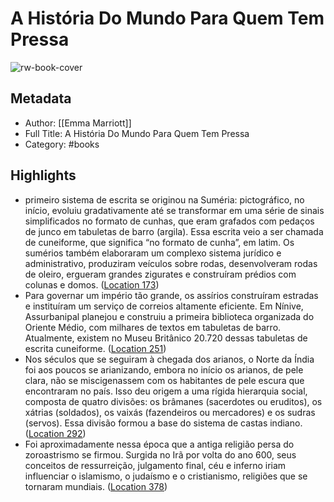 # A História Do Mundo Para Quem Tem Pressa

![rw-book-cover](https://images-na.ssl-images-amazon.com/images/I/51DdKg0e0gL._SL200_.jpg)

## Metadata
- Author: [[Emma Marriott]]
- Full Title: A História Do Mundo Para Quem Tem Pressa
- Category: #books

## Highlights
- primeiro sistema de escrita se originou na Suméria: pictográfico, no início, evoluiu gradativamente até se transformar em uma série de sinais simplificados no formato de cunhas, que eram grafados com pedaços de junco em tabuletas de barro (argila). Essa escrita veio a ser chamada de cuneiforme, que significa “no formato de cunha”, em latim. Os sumérios também elaboraram um complexo sistema jurídico e administrativo, produziram veículos sobre rodas, desenvolveram rodas de oleiro, ergueram grandes zigurates e construíram prédios com colunas e domos. ([Location 173](https://readwise.io/to_kindle?action=open&asin=B015EU0THO&location=173))
- Para governar um império tão grande, os assírios construíram estradas e instituíram um serviço de correios altamente eficiente. Em Nínive, Assurbanipal planejou e construiu a primeira biblioteca organizada do Oriente Médio, com milhares de textos em tabuletas de barro. Atualmente, existem no Museu Britânico 20.720 dessas tabuletas de escrita cuneiforme. ([Location 251](https://readwise.io/to_kindle?action=open&asin=B015EU0THO&location=251))
- Nos séculos que se seguiram à chegada dos arianos, o Norte da Índia foi aos poucos se arianizando, embora no início os arianos, de pele clara, não se miscigenassem com os habitantes de pele escura que encontraram no país. Isso deu origem a uma rígida hierarquia social, composta de quatro divisões: os brâmanes (sacerdotes ou eruditos), os xátrias (soldados), os vaixás (fazendeiros ou mercadores) e os sudras (servos). Essa divisão formou a base do sistema de castas indiano. ([Location 292](https://readwise.io/to_kindle?action=open&asin=B015EU0THO&location=292))
- Foi aproximadamente nessa época que a antiga religião persa do zoroastrismo se firmou. Surgida no Irã por volta do ano 600, seus conceitos de ressurreição, julgamento final, céu e inferno iriam influenciar o islamismo, o judaísmo e o cristianismo, religiões que se tornaram mundiais. ([Location 378](https://readwise.io/to_kindle?action=open&asin=B015EU0THO&location=378))
